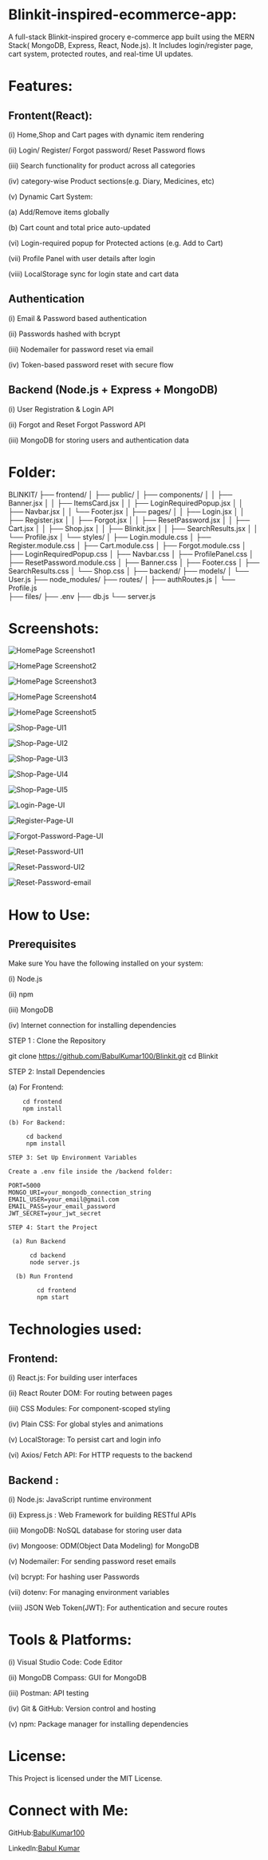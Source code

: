 # Blinkit-inspired-ecommerce-app:

A full-stack Blinkit-inspired grocery e-commerce app built using the MERN Stack( MongoDB, Express, React, Node.js). It Includes login/register page, cart system, protected routes, and real-time UI updates.

# Features:

## Frontent(React):

(i)  Home,Shop and Cart pages with dynamic item rendering

(ii) Login/ Register/ Forgot password/ Reset Password flows

(iii) Search functionality for product across all categories

(iv) category-wise Product sections(e.g. Diary, Medicines, etc)

(v) Dynamic Cart System:

  (a) Add/Remove items globally

  (b) Cart count and total price auto-updated

(vi) Login-required popup for Protected actions (e.g. Add to Cart)

(vii) Profile Panel with user details after login

(viii) LocalStorage sync for login state and  cart data

## Authentication

(i) Email & Password based authentication

(ii) Passwords hashed with bcrypt

(iii) Nodemailer for password reset via email

(iv) Token-based password reset with secure flow

## Backend (Node.js + Express + MongoDB)

(i) User Registration & Login API

(ii) Forgot and Reset Forgot Password API

(iii) MongoDB for storing users and authentication data

# Folder:

BLINKIT/
├── frontend/
│ ├── public/
│ ├── components/
│ │ ├── Banner.jsx
│ │ ├── ItemsCard.jsx
│ │ ├── LoginRequiredPopup.jsx
│ │ ├── Navbar.jsx
│ │ └── Footer.jsx
│ ├── pages/
│ │ ├── Login.jsx
│ │ ├── Register.jsx
│ │ ├── Forgot.jsx
│ │ ├── ResetPassword.jsx
│ │ ├── Cart.jsx
│ │ ├── Shop.jsx
│ │ ├── Blinkit.jsx
│ │ ├── SearchResults.jsx
│ │ └── Profile.jsx
│ └── styles/
│ ├── Login.module.css
│ ├── Register.module.css
│ ├── Cart.module.css
│ ├── Forgot.module.css
│ ├── LoginRequiredPopup.css
│ ├── Navbar.css
│ ├── ProfilePanel.css
│ ├── ResetPassword.module.css
│ ├── Banner.css
│ ├── Footer.css
│ ├── SearchResults.css
│ └── Shop.css
│
├── backend/
  ├── models/
  │ └── User.js
  ├── node_modules/
  ├── routes/
  │ ├── authRoutes.js
  │ └── Profile.js          
  ├── files/
  ├── .env
  ├── db.js
  └── server.js

# Screenshots:

![HomePage Screenshot1](https://github.com/BabulKumar100/Blinkit-inspired-ecommerce-application/blob/8b1756be6376e78d8df79ca6179a79822633140a/HomePage%20screenshot1.png)

![HomePage Screenshot2](https://github.com/BabulKumar100/Blinkit-inspired-ecommerce-application/blob/8b1756be6376e78d8df79ca6179a79822633140a/HomePage%20Screenshot2.png)

![HomePage Screenshot3](https://github.com/BabulKumar100/Blinkit-inspired-ecommerce-application/blob/8b1756be6376e78d8df79ca6179a79822633140a/HomePage%20Screenshot3.png)

![HomePage Screenshot4](https://github.com/BabulKumar100/Blinkit-inspired-ecommerce-application/blob/8b1756be6376e78d8df79ca6179a79822633140a/HomePage%20Screenshot4.png)

![HomePage Screenshot5](https://github.com/BabulKumar100/Blinkit-inspired-ecommerce-application/blob/8b1756be6376e78d8df79ca6179a79822633140a/HomePage%20Screenshot5.png)

![Shop-Page-UI1](https://github.com/BabulKumar100/Blinkit-inspired-ecommerce-application/blob/8b1756be6376e78d8df79ca6179a79822633140a/shop-Page-UI1.png)

![Shop-Page-UI2](https://github.com/BabulKumar100/Blinkit-inspired-ecommerce-application/blob/8b1756be6376e78d8df79ca6179a79822633140a/Shop-Page-UI2.png)

![Shop-Page-UI3](https://github.com/BabulKumar100/Blinkit-inspired-ecommerce-application/blob/8b1756be6376e78d8df79ca6179a79822633140a/Shop-Page-UI3.png)

![Shop-Page-UI4](https://github.com/BabulKumar100/Blinkit-inspired-ecommerce-application/blob/8b1756be6376e78d8df79ca6179a79822633140a/Shop-Page-UI4.png)

![Shop-Page-UI5](https://github.com/BabulKumar100/blinkit-inspired-ecommerce-app/blob/ddf5fbdf21fa225e6391e28018639ef4160174ea/Shop-Page-UI5.png)

![Login-Page-UI](https://github.com/BabulKumar100/Blinkit-inspired-ecommerce-application/blob/8b1756be6376e78d8df79ca6179a79822633140a/Shop-Page-UI5.png)

![Register-Page-UI](https://github.com/BabulKumar100/Blinkit-inspired-ecommerce-application/blob/8b1756be6376e78d8df79ca6179a79822633140a/Register-Page-UI.png)

![Forgot-Password-Page-UI](https://github.com/BabulKumar100/Blinkit-inspired-ecommerce-application/blob/8b1756be6376e78d8df79ca6179a79822633140a/Forgot-Password-Page-UI.png)

![Reset-Password-UI1](https://github.com/BabulKumar100/Blinkit-inspired-ecommerce-application/blob/8b1756be6376e78d8df79ca6179a79822633140a/Reset-Password-%20UI1.png)

![Reset-Password-UI2](https://github.com/BabulKumar100/Blinkit-inspired-ecommerce-application/blob/8b1756be6376e78d8df79ca6179a79822633140a/Reset-password-UI2.png)

![Reset-Password-email](https://github.com/BabulKumar100/Blinkit-inspired-ecommerce-application/blob/8b1756be6376e78d8df79ca6179a79822633140a/Reset-Password-email.png)


 # How to Use:

 ## Prerequisites

   Make sure You have the following installed on your system:

   (i)   Node.js

   (ii)  npm

   (iii) MongoDB

   (iv) Internet connection for installing dependencies

   STEP 1 : Clone the Repository

   git clone https://github.com/BabulKumar100/Blinkit.git
   cd Blinkit

   STEP 2:  Install Dependencies

   (a) For Frontend:

        cd frontend
        npm install

    (b) For Backend:

         cd backend
         npm install

    STEP 3: Set Up Environment Variables

    Create a .env file inside the /backend folder:

    PORT=5000
    MONGO_URI=your_mongodb_connection_string
    EMAIL_USER=your_email@gmail.com
    EMAIL_PASS=your_email_password
    JWT_SECRET=your_jwt_secret

    STEP 4: Start the Project

     (a) Run Backend

          cd backend
          node server.js

      (b) Run Frontend

            cd frontend
            npm start

  # Technologies used:

  ## Frontend:

   (i) React.js: For building user interfaces

   (ii) React Router DOM: For routing between pages

   (iii) CSS Modules: For component-scoped styling

   (iv) Plain CSS: For global styles and animations

   (v) LocalStorage: To persist cart and login info

   (vi) Axios/ Fetch API: For HTTP requests to the backend

   ## Backend :

   (i)   Node.js:     JavaScript runtime environment

   (ii)  Express.js : Web Framework for building RESTful APIs

   (iii) MongoDB:    NoSQL database for storing user data

   (iv)  Mongoose: ODM(Object Data Modeling) for MongoDB

   (v)   Nodemailer:  For sending password reset emails

   (vi)  bcrypt: For hashing user Passwords

   (vii) dotenv: For managing environment variables

   (viii) JSON Web Token(JWT): For authentication and secure routes

   # Tools & Platforms:

   (i) Visual Studio Code: Code Editor

   (ii) MongoDB Compass: GUI for MongoDB

   (iii) Postman: API testing

   (iv) Git & GitHub: Version control and hosting

   (v) npm: Package manager for installing dependencies

   # License:

   This Project is licensed under the MIT License.

   # Connect with Me:

   GitHub:[BabulKumar100](https://github.com/BabulKumar100)

   Linkedln:[Babul Kumar](https://www.linkedin.com/in/babulkumar100)



   

   

   



    

   

      

      








